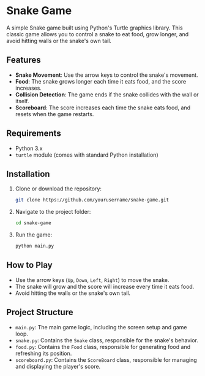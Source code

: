 # Snake Game

A simple Snake game built using Python's Turtle graphics library. This classic game allows you to control a snake to eat food, grow longer, and avoid hitting walls or the snake's own tail.

## Features

- **Snake Movement**: Use the arrow keys to control the snake's movement.
- **Food**: The snake grows longer each time it eats food, and the score increases.
- **Collision Detection**: The game ends if the snake collides with the wall or itself.
- **Scoreboard**: The score increases each time the snake eats food, and resets when the game restarts.

## Requirements

- Python 3.x
- `turtle` module (comes with standard Python installation)

## Installation

1. Clone or download the repository:

    ```bash
    git clone https://github.com/yourusername/snake-game.git
    ```

2. Navigate to the project folder:

    ```bash
    cd snake-game
    ```

3. Run the game:

    ```bash
    python main.py
    ```

## How to Play

- Use the arrow keys (`Up`, `Down`, `Left`, `Right`) to move the snake.
- The snake will grow and the score will increase every time it eats food.
- Avoid hitting the walls or the snake's own tail.

## Project Structure

- `main.py`: The main game logic, including the screen setup and game loop.
- `snake.py`: Contains the `Snake` class, responsible for the snake's behavior.
- `food.py`: Contains the `Food` class, responsible for generating food and refreshing its position.
- `scoreboard.py`: Contains the `ScoreBoard` class, responsible for managing and displaying the player's score.
